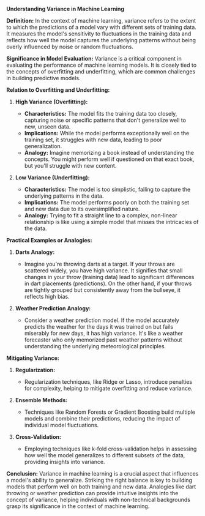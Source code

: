 **Understanding Variance in Machine Learning**

**Definition:**
In the context of machine learning, variance refers to the extent to which the predictions of a model vary with different sets of training data. It measures the model's sensitivity to fluctuations in the training data and reflects how well the model captures the underlying patterns without being overly influenced by noise or random fluctuations.

**Significance in Model Evaluation:**
Variance is a critical component in evaluating the performance of machine learning models. It is closely tied to the concepts of overfitting and underfitting, which are common challenges in building predictive models.

**Relation to Overfitting and Underfitting:**
1. **High Variance (Overfitting):**
   - **Characteristics:** The model fits the training data too closely, capturing noise or specific patterns that don't generalize well to new, unseen data.
   - **Implications:** While the model performs exceptionally well on the training set, it struggles with new data, leading to poor generalization.
   - **Analogy:** Imagine memorizing a book instead of understanding the concepts. You might perform well if questioned on that exact book, but you'll struggle with new content.

2. **Low Variance (Underfitting):**
   - **Characteristics:** The model is too simplistic, failing to capture the underlying patterns in the data.
   - **Implications:** The model performs poorly on both the training set and new data due to its oversimplified nature.
   - **Analogy:** Trying to fit a straight line to a complex, non-linear relationship is like using a simple model that misses the intricacies of the data.

**Practical Examples or Analogies:**
1. **Darts Analogy:**
   - Imagine you're throwing darts at a target. If your throws are scattered widely, you have high variance. It signifies that small changes in your throw (training data) lead to significant differences in dart placements (predictions). On the other hand, if your throws are tightly grouped but consistently away from the bullseye, it reflects high bias.

2. **Weather Prediction Analogy:**
   - Consider a weather prediction model. If the model accurately predicts the weather for the days it was trained on but fails miserably for new days, it has high variance. It's like a weather forecaster who only memorized past weather patterns without understanding the underlying meteorological principles.

**Mitigating Variance:**
1. **Regularization:**
   - Regularization techniques, like Ridge or Lasso, introduce penalties for complexity, helping to mitigate overfitting and reduce variance.

2. **Ensemble Methods:**
   - Techniques like Random Forests or Gradient Boosting build multiple models and combine their predictions, reducing the impact of individual model fluctuations.

3. **Cross-Validation:**
   - Employing techniques like k-fold cross-validation helps in assessing how well the model generalizes to different subsets of the data, providing insights into variance.

**Conclusion:**
Variance in machine learning is a crucial aspect that influences a model's ability to generalize. Striking the right balance is key to building models that perform well on both training and new data. Analogies like dart throwing or weather prediction can provide intuitive insights into the concept of variance, helping individuals with non-technical backgrounds grasp its significance in the context of machine learning.